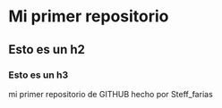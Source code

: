 # Mi primer repositorio

## Esto es un h2

### Esto es un h3

mi primer repositorio de  GITHUB
hecho por Steff_farias